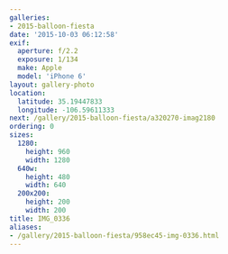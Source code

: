```yaml
---
galleries:
- 2015-balloon-fiesta
date: '2015-10-03 06:12:58'
exif:
  aperture: f/2.2
  exposure: 1/134
  make: Apple
  model: 'iPhone 6'
layout: gallery-photo
location:
  latitude: 35.19447833
  longitude: -106.59611333
next: /gallery/2015-balloon-fiesta/a320270-imag2180
ordering: 0
sizes:
  1280:
    height: 960
    width: 1280
  640w:
    height: 480
    width: 640
  200x200:
    height: 200
    width: 200
title: IMG_0336
aliases:
- /gallery/2015-balloon-fiesta/958ec45-img-0336.html
---
```

